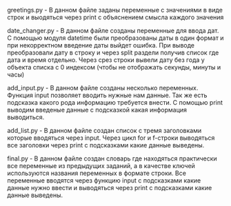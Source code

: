 greetings.py -  В данном файле заданы переменные с значениями в виде строк и выодяться через print с объяснением смысла каждого значения

date_changer.py - В данном файле созданы переменные для ввода дат. С помощью модуля datetime были преобразованы даты в один формат и при некорректном введение даты выйдет ошибка. При выводе преобразовали дату в строку и через split раздели получив список где дата и время отдельно. Через срез строки вывели дату без года у объекта списка с 0 индексом (чтобы не отображать секунды, минуты и часы)

add_input.py - В данном файле созданы несколько переменных. Функция input позволяет вводить нужные нам данные. Так же есть подсказка какого рода информацию требуется внести. С помощью print выводим введеные данные с подсказкой какая информация выводиться.

add_list.py - В данном файле создан список с тремя заголовками которые вводяться через input. Через цикл for и f-строки выводяться все заголовки через print с подсказками какие данные выведены.

final.py - В данном файле создан словарь где находяться практически все переменные из предыдущих заданий, а в качестве ключей используются названия переменных в формате строки. Все переменные вводятся через функцию input с подсказками какие данные нужно ввести и выводяться через print с подсказками какие данные выведены.
